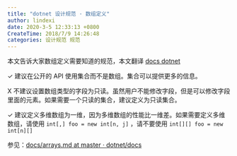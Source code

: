 ```yaml
---
title: "dotnet 设计规范 · 数组定义"
author: lindexi
date: 2020-3-5 12:33:13 +0800
CreateTime: 2018/7/9 14:26:48
categories: 设计规范 规范
---
```


本文告诉大家数组定义需要知道的规范，本文翻译 [docs  dotnet](https://github.com/dotnet/docs/blob/master/docs/standard/design-guidelines/arrays.md )

<!--more-->


<!-- CreateTime:2018/7/9 14:26:48 -->

<!-- 标签：设计规范，规范 -->

✓ 建议在公开的 API 使用集合而不是数组。集合可以提供更多的信息。

X 不建议设置数组类型的字段为只读。虽然用户不能修改字段，但是可以修改字段里面的元素。如果需要一个只读的集合，建议定义为只读集合。

✓ 建议定义多维数组为一维，因为多维数组的性能比一维差。如果需要定义多维数组，请使用 `int[,] foo = new int[n, j]` ，请不要使用 `int[][] foo = new int[n][]`

参见：[docs/arrays.md at master · dotnet/docs](https://github.com/dotnet/docs/blob/master/docs/standard/design-guidelines/arrays.md )
